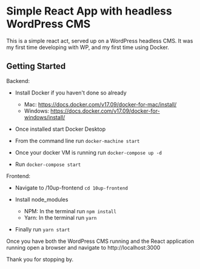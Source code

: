 # Simple React App with headless WordPress CMS

This is a simple react act, served up on a WordPress headless CMS. It was my first time developing with WP, and my first time using Docker. 


## Getting Started

Backend:
 - Install Docker if you haven't done so already
    - Mac: https://docs.docker.com/v17.09/docker-for-mac/install/
    - Windows: https://docs.docker.com/v17.09/docker-for-windows/install/

- Once installed start Docker Desktop
- From the command line run  `docker-machine start`
- Once your docker VM is running run `docker-compose up -d`
- Run `docker-compose start`

Frontend:
- Navigate to /10up-frontend `cd 10up-frontend`
- Install node_modules 
    - NPM: In the terminal run `npm install`
    - Yarn: In the terminal run `yarn`
 
 - Finally run `yarn start`

Once you have both the WordPress CMS running and the React application running open a browser and navigate to http://localhost:3000

Thank you for stopping by.
